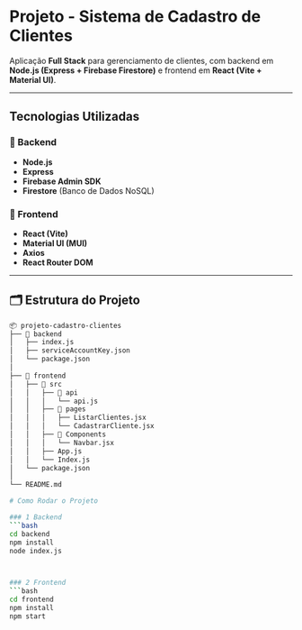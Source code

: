#  Projeto - Sistema de Cadastro de Clientes

Aplicação **Full Stack** para gerenciamento de clientes, com backend em **Node.js (Express + Firebase Firestore)** e frontend em **React (Vite + Material UI)**.

---

##  Tecnologias Utilizadas

### 🔹 Backend
- **Node.js**
- **Express**
- **Firebase Admin SDK**
- **Firestore** (Banco de Dados NoSQL)

### 🔹 Frontend
- **React (Vite)**
- **Material UI (MUI)**
- **Axios**
- **React Router DOM**

---

## 🗂️ Estrutura do Projeto

```bash
📦 projeto-cadastro-clientes
├── 📁 backend
│   ├── index.js
│   ├── serviceAccountKey.json
│   └── package.json
│
├── 📁 frontend
│   ├── 📁 src
│   │   ├── 📁 api
│   │   │   └── api.js
│   │   ├── 📁 pages
│   │   │   ├── ListarClientes.jsx
│   │   │   └── CadastrarCliente.jsx
│   │   ├── 📁 Components
│   │   │   └── Navbar.jsx
│   │   ├── App.js
│   │   └── Index.js
│   └── package.json
│
└── README.md

# Como Rodar o Projeto

### 1 Backend
```bash
cd backend
npm install
node index.js



### 2 Frontend
```bash
cd frontend
npm install
npm start

